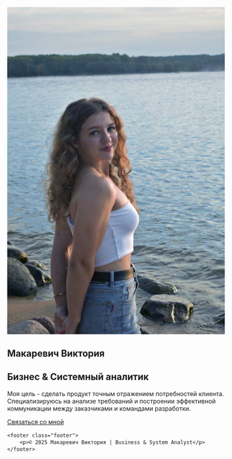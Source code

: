 <!DOCTYPE html>
<html lang="ru">
<head>
    <meta charset="UTF-8">
    <meta name="viewport" content="width=device-width, initial-scale=1.0">
    <title>Макаревич Виктория — бизнес/системный аналитик</title>
    <link rel="stylesheet" href="Lab3_2.css">
</head>
<body>
    <section class="hero">
        <div class="hero-background">
            <img src="img2.jpeg" alt="Фото на берегу озера">
        </div>
        <div class="hero-content">
            <h1>Макаревич Виктория</h1>
            <h2>Бизнес & Системный аналитик</h2>
            <p>Моя цель - сделать продукт точным отражением потребностей клиента. Специализируюсь на анализе требований и построении эффективной коммуникации между заказчиками и командами разработки.</p>
            <a href="#contact" class="cta-button">Связаться со мной</a>
        </div>
    </section>

    <footer class="footer">
        <p>© 2025 Макаревич Виктория | Business & System Analyst</p>
    </footer>
</body>
</html>
